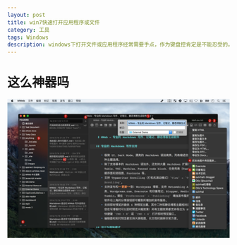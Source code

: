 ```yaml
---
layout: post
title: win7快速打开应用程序或文件
category: 工具
tags: Windows
description: windows下打开文件或应用程序经常需要手点，作为键盘控肯定是不能忍受的。之前试过一些软件，设置各个程序的快捷键，但是快捷键可能会有冲突，而且记性不好实在不好用，所以选择使用Win自带的“运行”来加快打开速度
---
```

# 这么神器吗
![h-1](media/h-1-1.jpg)


